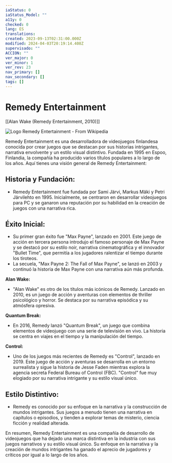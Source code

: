 ```yaml
---
iaStatus: 0
iaStatus_Model: ""
a11y: 0
checked: 0
lang: ES
translations: 
created: 2023-09-13T02:31:00.000Z
modified: 2024-04-03T20:19:14.408Z
supervisado: ""
ACCION: ""
ver_major: 0
ver_minor: 1
ver_rev: 23
nav_primary: []
nav_secondary: []
tags: []
---
```

# Remedy Entertainment

[[Alan Wake (Remedy Entertainment, 2010)]]

![Logo Remedy Entertainment - From Wikipedia](PublicBrain/_resources/Remedy%20Entertainment/77ad2e92382897d333d5f8b846200e35_MD5.png|white)


Remedy Entertainment es una desarrolladora de videojuegos finlandesa conocida por crear juegos que se destacan por sus historias intrigantes, narrativa envolvente y un estilo visual distintivo. Fundada en 1995 en Espoo, Finlandia, la compañía ha producido varios títulos populares a lo largo de los años. Aquí tienes una visión general de Remedy Entertainment:

## Historia y Fundación:

- Remedy Entertainment fue fundada por Sami Järvi, Markus Mäki y Petri Järvilehto en 1995. Inicialmente, se centraron en desarrollar videojuegos para PC y se ganaron una reputación por su habilidad en la creación de juegos con una narrativa rica.

## Éxito Inicial:

- Su primer gran éxito fue "Max Payne", lanzado en 2001. Este juego de acción en tercera persona introdujo el famoso personaje de Max Payne y se destacó por su estilo noir, narrativa cinematográfica y el innovador "Bullet Time", que permitía a los jugadores ralentizar el tiempo durante los tiroteos.
- La secuela, "Max Payne 2: The Fall of Max Payne", se lanzó en 2003 y continuó la historia de Max Payne con una narrativa aún más profunda.

**Alan Wake:**

- "Alan Wake" es otro de los títulos más icónicos de Remedy. Lanzado en 2010, es un juego de acción y aventuras con elementos de thriller psicológico y horror. Se destaca por su narrativa episódica y su atmósfera opresiva.

**Quantum Break:**

- En 2016, Remedy lanzó "Quantum Break", un juego que combina elementos de videojuego con una serie de televisión en vivo. La historia se centra en viajes en el tiempo y la manipulación del tiempo.

**Control:**

- Uno de los juegos más recientes de Remedy es "Control", lanzado en 2019. Este juego de acción y aventuras se desarrolla en un entorno surrealista y sigue la historia de Jesse Faden mientras explora la agencia secreta Federal Bureau of Control (FBC). "Control" fue muy elogiado por su narrativa intrigante y su estilo visual único.

## Estilo Distintivo:

- Remedy es conocido por su enfoque en la narrativa y la construcción de mundos intrigantes. Sus juegos a menudo tienen una narrativa en capítulos o episodios, y tienden a explorar temas de misterio, ciencia ficción y realidad alterada.

En resumen, Remedy Entertainment es una compañía de desarrollo de videojuegos que ha dejado una marca distintiva en la industria con sus juegos narrativos y su estilo visual único. Su enfoque en la narrativa y la creación de mundos intrigantes ha ganado el aprecio de jugadores y críticos por igual a lo largo de los años.